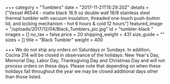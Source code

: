 +++
category = "Tumblers"
date = "2017-11-21T15:29:20Z"
details = ["Vessel  #6544 - matte black  16.9 oz double wall 18/8 stainless steel thermal tumbler with vacuum insulation, threaded one-touch push-button lid, and locking mechanism -  hot 6 hours & cold 12 hours"]
featured_image = "/uploads/2017/12/04/Black_Tumblers_pic.jpg"
id = "tumbler-black "
images = []
no_tax = false
price = 20
shipping_weight = 431
size_guide = ""
sizes = []
title = "Black Tumbler"
weight = 400

+++
We do not ship any orders on Saturdays or Sundays. In addition, Cocina 214 will be closed in observance of the holidays: New Year's Day, Memorial Day, Labor Day, Thanksgiving Day and Christmas Day and will not process orders on these days. Please note that depending on when these holidays fall throughout the year we may be closed additional days other than those listed.